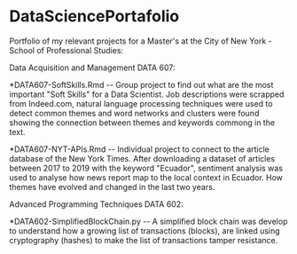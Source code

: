 # DataSciencePortafolio
Portfolio of my relevant projects for a Master's at the City of New York - School of Professional Studies: 

  Data Acquisition and Management DATA 607:
  
  *DATA607-SoftSkills.Rmd -- Group project to find out what are the most important "Soft Skills" for a Data Scientist. Job   descriptions were scrapped from Indeed.com, natural language processing techniques were used to detect common themes and word networks and clusters were found showing the connection between themes and keywords commong in the text.      

  *DATA607-NYT-APIs.Rmd -- Individual project to connect to the article database of the New York Times. After downloading a dataset of articles between 2017 to 2019 with the keyword "Ecuador", sentiment analysis was used to analyse how news report map to the local context in Ecuador. How themes have evolved and changed in the last two years.
  
  Advanced Programming Techniques DATA 602:
  
  *DATA602-SimplifiedBlockChain.py -- A simplified block chain was develop to understand how a growing list of transactions (blocks), are linked using cryptography (hashes) to make the list of transactions tamper resistance. 
